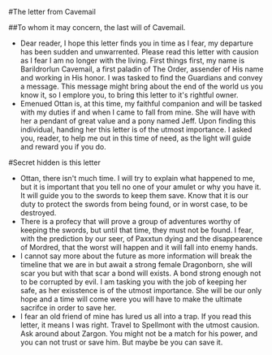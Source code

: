 #The letter from Cavemail

##To whom it may concern, the last will of Cavemail.
- Dear reader, I hope this letter finds you in time as I fear, my departure has been sudden and unwarrented. Please read this letter with causion as I fear I am no longer with the living. First things first, my name is Barildrorlun Cavemail, a first paladin of The Order, assender of His name and working in His honor. I was tasked to find the Guardians and convey a message. This message might bring about the end of the world us you know it, so I emplore you, to bring this letter to it's rightful owner.
- Emenued Ottan is, at this time, my faithful companion and will be tasked with my duties if and when I came to fall from mine. She will have with her a pendant of great value and a pony named Jeff. Upon finding this individual, handing her this letter is of the utmost importance. I asked you, reader, to help me out in this time of need, as the light will guide and reward you if you do.

#Secret hidden is this letter
- Ottan, there isn't much time. I will try to explain what happened to me, but it is important that you tell no one of your amulet or why you have it. It will guide you to the swords to keep them save. Know that it is our duty to protect the swords from being found, or in worst case, to be destroyed.
- There is a profecy that will prove a group of adventures worthy of keeping the swords, but until that time, they must not be found. I fear, with the prediction by our seer, of Paxxtun dying and the disappearence of Mordred, that the worst will happen and it will fall into enemy hands.
- I cannot say more about the future as more information will break the timeline that we are in but await a strong female Dragonborn, she will scar you but with that scar a bond will exists. A bond strong enough not to be corrupted by evil. I am tasking you with the job of keeping her safe, as her exisstence is of the utmost importance. She will be our only hope and a time will come were you will have to make the ultimate sacrifce in order to save her.
- I fear an old friend of mine has lured us all into a trap. If you read this letter, it means I was right. Travel to Spellmont with the utmost causion. Ask around about Zargon. You might not be a match for his power, and you can not trust or save him. But maybe be you can save it.

